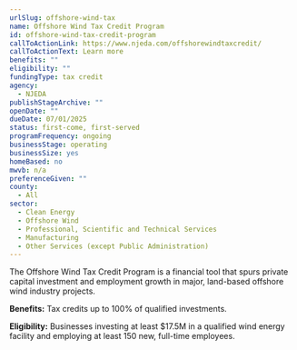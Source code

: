 ```yaml
---
urlSlug: offshore-wind-tax
name: Offshore Wind Tax Credit Program
id: offshore-wind-tax-credit-program
callToActionLink: https://www.njeda.com/offshorewindtaxcredit/
callToActionText: Learn more
benefits: ""
eligibility: ""
fundingType: tax credit
agency:
  - NJEDA
publishStageArchive: ""
openDate: ""
dueDate: 07/01/2025
status: first-come, first-served
programFrequency: ongoing
businessStage: operating
businessSize: yes
homeBased: no
mwvb: n/a
preferenceGiven: ""
county:
  - All
sector:
  - Clean Energy
  - Offshore Wind
  - Professional, Scientific and Technical Services
  - Manufacturing
  - Other Services (except Public Administration)
---
```


The Offshore Wind Tax Credit Program is a financial tool that spurs private capital investment and employment growth in major, land-based offshore wind industry projects.

**Benefits:** Tax credits up to 100% of qualified investments.

**Eligibility:** Businesses investing at least $17.5M in a qualified wind energy facility and employing at least 150 new, full-time employees.
